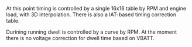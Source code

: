 At this point timing is controlled by a single 16x16 table by RPM and engine load, with 3D interpolation. There is also a IAT-based timing correction table.

Durining running dwell is controlled by a curve by RPM. At the moment there is no voltage correction for dwell time based on VBATT. 
